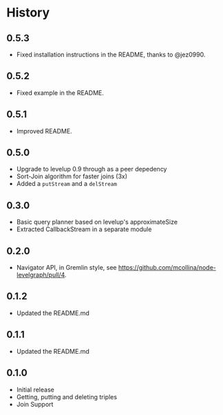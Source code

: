 
History
======

## 0.5.3

* Fixed installation instructions in the README,
  thanks to @jez0990.

## 0.5.2

* Fixed example in the README.

## 0.5.1

* Improved README.

## 0.5.0

* Upgrade to levelup 0.9 through as a peer depedency
* Sort-Join algorithm for faster joins (3x)
* Added a `putStream` and a `delStream`

## 0.3.0

* Basic query planner based on levelup's approximateSize
* Extracted CallbackStream in a separate module

## 0.2.0

* Navigator API, in Gremlin style, see
  https://github.com/mcollina/node-levelgraph/pull/4.

## 0.1.2

* Updated the README.md

## 0.1.1

* Updated the README.md

## 0.1.0

* Initial release
* Getting, putting and deleting triples
* Join Support
